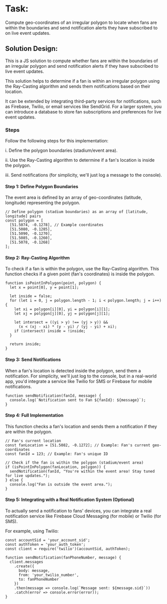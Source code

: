 
# Task:

Compute geo-coordinates of an irregular polygon to locate when fans are within the boundaries and send notification alerts they have subscribed to on live event updates. 

## Solution Design:

This is  a JS solution to compute whether fans are within the boundaries of an irregular polygon and send notification alerts if they have subscribed to live event updates.

This solution helps to determine if a fan is within an irregular polygon using the Ray-Casting algorithm and sends them notifications based on their location.

It can be extended by integrating third-party services for notifications, such as Firebase, Twilio, or email services like SendGrid. For a larger system, you can introduce a database to store fan subscriptions and preferences for live event updates.

### Steps

Follow the following steps for this implementation:

i. Define the polygon boundaries (stadium/event area).

ii. Use the Ray-Casting algorithm to determine if a fan's location is inside the polygon.

iii. Send notifications (for simplicity, we'll just log a message to the console).

#### Step 1: Define Polygon Boundaries

The event area is defined by an array of geo-coordinates (latitude, longitude) representing the polygon.

```
// Define polygon (stadium boundaries) as an array of [latitude, longitude] pairs
const polygon = [
  [51.5074, -0.1278], // Example coordinates
  [51.5080, -0.1285],
  [51.5090, -0.1270],
  [51.5085, -0.1260],
  [51.5078, -0.1268]
];

```

#### Step 2: Ray-Casting Algorithm

To check if a fan is within the polygon, use the Ray-Casting algorithm. This function checks if a given point (fan's coordinates) is inside the polygon.

```
function isPointInPolygon(point, polygon) {
  let x = point[0], y = point[1];

  let inside = false;
  for (let i = 0, j = polygon.length - 1; i < polygon.length; j = i++) {
    let xi = polygon[i][0], yi = polygon[i][1];
    let xj = polygon[j][0], yj = polygon[j][1];

    let intersect = ((yi > y) !== (yj > y)) &&
      (x < (xj - xi) * (y - yi) / (yj - yi) + xi);
    if (intersect) inside = !inside;
  }

  return inside;
}

```

#### Step 3: Send Notifications

When a fan's location is detected inside the polygon, send them a notification. For simplicity, we'll just log to the console, but in a real-world app, you'd integrate a service like Twilio for SMS or Firebase for mobile notifications.

``` 
function sendNotification(fanId, message) {
  console.log(`Notification sent to Fan ${fanId}: ${message}`);
}

```

#### Step 4: Full Implementation

This function checks a fan's location and sends them a notification if they are within the polygon.

```
// Fan's current location
const fanLocation = [51.5082, -0.1272]; // Example: Fan's current geo-coordinates
const fanId = 123; // Example: Fan's unique ID

// Check if the fan is within the polygon (stadium/event area)
if (isPointInPolygon(fanLocation, polygon)) {
  sendNotification(fanId, "You're within the event area! Stay tuned for live updates.");
} else {
  console.log("Fan is outside the event area.");
}

```

#### Step 5: Integrating with a Real Notification System (Optional)


To actually send a notification to fans' devices, you can integrate a real notification service like Firebase Cloud Messaging (for mobile) or Twilio (for SMS).

For example, using Twilio:

```
const accountSid = 'your_account_sid';
const authToken = 'your_auth_token';
const client = require('twilio')(accountSid, authToken);

function sendNotification(fanPhoneNumber, message) {
  client.messages
    .create({
      body: message,
      from: 'your_twilio_number',
      to: fanPhoneNumber
    })
    .then(message => console.log(`Message sent: ${message.sid}`))
    .catch(error => console.error(error));
}

```
